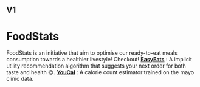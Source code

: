 ## V1
# FoodStats

FoodStats is an initiative that aim to optimise our ready-to-eat meals consumption towards a healthier livestyle!
Checkout!
**[EasyEats](https://github.com/FoodStats/EasyEats)** : A implicit utility recommendation algorithm that suggests your next order for both taste and health 😋.
**[YouCal](https://github.com/FoodStats/YouCal)** : A calorie count estimator trained on the mayo clinic data.

